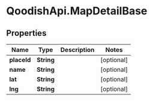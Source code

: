 # QoodishApi.MapDetailBase

## Properties
Name | Type | Description | Notes
------------ | ------------- | ------------- | -------------
**placeId** | **String** |  | [optional] 
**name** | **String** |  | [optional] 
**lat** | **String** |  | [optional] 
**lng** | **String** |  | [optional] 


